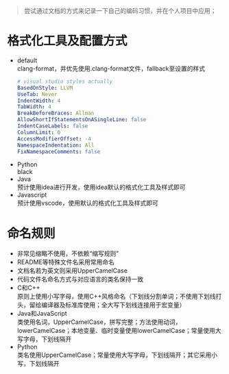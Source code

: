 > 尝试通过文档的方式来记录一下自己的编码习惯，并在个人项目中应用；
# 格式化工具及配置方式
- default  
    clang-format，并优先使用.clang-format文件，fallback至设置的样式
    ```yaml
    # visual studio styles actually
    BasedOnStyle: LLVM
    UseTab: Never
    IndentWidth: 4
    TabWidth: 4
    BreakBeforeBraces: Allman
    AllowShortIfStatementsOnASingleLine: false
    IndentCaseLabels: false
    ColumnLimit: 0
    AccessModifierOffset: -4
    NamespaceIndentation: All
    FixNamespaceComments: false
    ```
- Python  
    black
- Java  
    预计使用idea进行开发，使用idea默认的格式化工具及样式即可
- Javascript  
    预计使用vscode，使用默认的格式化工具及样式即可
# 命名规则
- 非常见缩略不使用，不依赖“缩写规则”  
- README等特殊文件名采用常用命名
- 文档名若为英文则采用UpperCamelCase
- 代码文件名命名方式与对应语言的类名保持一致  
- C和C++  
    原则上使用小写字母，使用C++风格命名（下划线分割单词；不使用下划线打头，留给编译器及标准库使用；全大写下划线连接用于宏变量）
- Java和JavaScript  
    类使用名词，UpperCamelCase，拼写完整；方法使用动词，lowerCamelCase；本地变量、临时变量使用lowerCamelCase；常量使用大写字母，下划线隔开
- Python  
    类名使用UpperCamelCase；常量使用大写字母，下划线隔开；其它采用小写，下划线隔开
